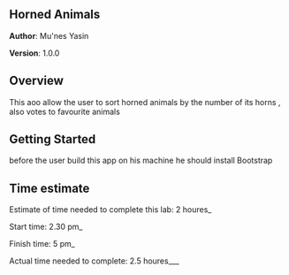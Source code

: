 ## Horned Animals

**Author**: Mu'nes Yasin

**Version**: 1.0.0

## Overview

This aoo allow the user to sort horned animals by the number of its horns , also  votes to favourite animals 

## Getting Started

before the user build this app on his machine he should install Bootstrap


## Time estimate
Estimate of time needed to complete this lab: 2 houres_

Start time: 2.30 pm_

Finish time: 5 pm_

Actual time needed to complete: 2.5 houres___